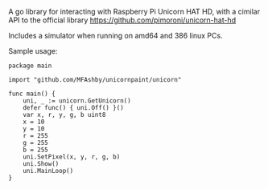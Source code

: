 A go library for interacting with Raspberry Pi Unicorn HAT HD, with a cimilar API to the official library https://github.com/pimoroni/unicorn-hat-hd

Includes a simulator when running on amd64 and 386 linux PCs.

Sample usage:
```
package main

import "github.com/MFAshby/unicornpaint/unicorn"

func main() {
	uni, _ := unicorn.GetUnicorn()
	defer func() { uni.Off() }()
	var x, r, y, g, b uint8
	x = 10
	y = 10
	r = 255
	g = 255
	b = 255
	uni.SetPixel(x, y, r, g, b)
	uni.Show()
	uni.MainLoop()
}
```